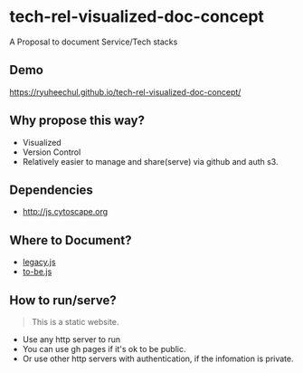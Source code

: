 # tech-rel-visualized-doc-concept
A Proposal to document Service/Tech stacks

## Demo
https://ryuheechul.github.io/tech-rel-visualized-doc-concept/

## Why propose this way?
- Visualized
- Version Control
- Relatively easier to manage and share(serve) via github and auth s3.

## Dependencies
- http://js.cytoscape.org

## Where to Document?
- [legacy.js](https://github.com/ryuheechul/tech-rel-visualized-doc-concept/blob/gh-pages/legacy.js)
- [to-be.js](https://github.com/ryuheechul/tech-rel-visualized-doc-concept/blob/gh-pages/to-be.js)

## How to run/serve?
> This is a static website.

- Use any http server to run
- You can use gh pages if it's ok to be public.
- Or use other http servers with authentication, if the infomation is private.

